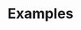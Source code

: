 ---
title: Examples
description: Code examples for Mapbox GL JS.
contentType: example
layout: example
hideFeedback: true
navOrder: 2
language:
- JavaScript
hideCardLanguage: true # hides the language from card (repetitive)
showFilters:
- topics
- search
products:
- Mapbox GL JS
---